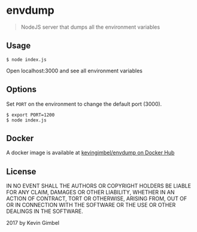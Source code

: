 # envdump
> NodeJS server that dumps all the environment variables

## Usage

```
$ node index.js
```

Open localhost:3000 and see all environment variables

## Options

Set `PORT` on the environment to change the default port (3000).

```
$ export PORT=1200
$ node index.js
```

## Docker

A docker image is available at [kevingimbel/envdump on Docker Hub](https://hub.docker.com/r/kevingimbel/envdump)

## License

IN NO EVENT SHALL THE AUTHORS OR COPYRIGHT HOLDERS BE LIABLE FOR ANY CLAIM, DAMAGES OR OTHER LIABILITY, WHETHER IN AN ACTION OF CONTRACT, TORT OR OTHERWISE, ARISING FROM, OUT OF OR IN CONNECTION WITH THE SOFTWARE OR THE USE OR OTHER DEALINGS IN THE SOFTWARE.

2017 by Kevin Gimbel

